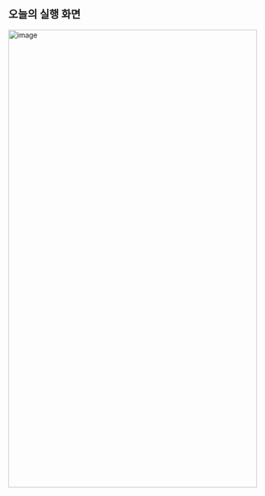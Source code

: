 ## 오늘의 실행 화면 

<img width="500" height="920" alt="image" src="https://github.com/user-attachments/assets/d62d027f-6c6d-4a7d-877e-1b2429cd0b4d" />
